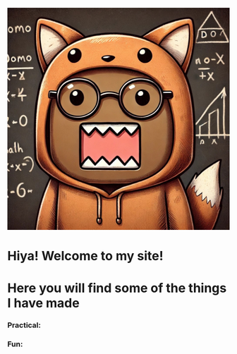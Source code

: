![School_Domo_FoxHoodie](/images/School_Domo_FoxHoodie.jpg)

# Hiya! Welcome to my site!
# Here you will find some of the things I have made


### Practical:


### Fun:
